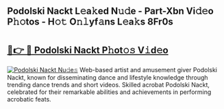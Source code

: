 ## Podolski Nackt L𝚎a𝚔ed N𝚞𝚍e - Part-Xbn Vi𝚍𝚎o P𝚑𝚘tos - H𝚘𝚝 O𝚗𝚕yf𝚊ns L𝚎a𝚔s 8Fr0s

# <h2><a href="http://kfeknt.oniu.top/?m=Podolski+Nackt">🔗👉 🔴 Podolski Nackt P𝚑ot𝚘𝚜 V𝚒d𝚎o</a></h2>

[![Podolski Nackt Nu𝚍e𝚜](https://i.imgur.com/0qMVB7G.gif)](http://kfeknt.oniu.top/?m=Podolski+Nackt)
Web-based artist and amusement giver Podolski Nackt, known for disseminating dance and lifestyle knowledge through trending dance trends and short videos. Skilled acrobat Podolski Nackt, celebrated for their remarkable abilities and achievements in performing acrobatic feats.  

